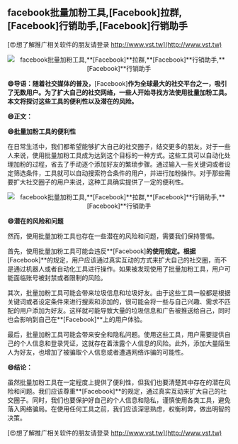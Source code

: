 ## **facebook批量加粉工具,**[Facebook]**拉群,**[Facebook]**行销助手,**[Facebook]**行销助手**

[😍想了解推广相关软件的朋友请登录 http://www.vst.tw](http://www.vst.tw)

 <center><img src="https://vst.tw/MP4/tuiguang/png/7.png" alt="facebook批量加粉工具,**[Facebook]**拉群,**[Facebook]**行销助手,**[Facebook]**行销助手"></center>

**😄导语：随着社交媒体的普及，**[Facebook]**作为全球最大的社交平台之一，吸引了无数用户。为了扩大自己的社交网络，一些人开始寻找方法使用批量加粉工具。本文将探讨这些工具的便利性以及潜在的风险。**

**😄正文：**

**😄批量加粉工具的便利性**

在日常生活中，我们都希望能够扩大自己的社交圈子，结交更多的朋友。对于一些人来说，使用批量加粉工具成为达到这个目标的一种方式。这些工具可以自动化处理加粉的过程，省去了手动逐个添加好友的繁琐步骤。通过输入一些关键词或者设定筛选条件，工具就可以自动搜索符合条件的用户，并进行加粉操作。对于那些需要扩大社交圈子的用户来说，这种工具确实提供了一定的便利性。

 <center><img src="https://vst.tw/MP4/tuiguang/png/0.png" alt="facebook批量加粉工具,**[Facebook]**拉群,**[Facebook]**行销助手,**[Facebook]**行销助手"></center>

**😄潜在的风险和问题**

然而，使用批量加粉工具也存在一些潜在的风险和问题，需要我们保持警惕。

首先，使用批量加粉工具可能会违反**[Facebook]**的使用规定。根据**[Facebook]**的规定，用户应该通过真实互动的方式来扩大自己的社交圈，而不是通过机器人或者自动化工具进行操作。如果被发现使用了批量加粉工具，用户可能面临账号被封禁或者限制的风险。

其次，批量加粉工具可能会带来垃圾信息和垃圾好友。由于这些工具一般都是根据关键词或者设定条件来进行搜索和添加的，很可能会将一些与自己兴趣、需求不匹配的用户添加为好友。这样就可能导致大量的垃圾信息和广告被推送给自己，同时也会影响到自己在**[Facebook]**上的用户体验。

最后，批量加粉工具可能会带来安全和隐私问题。使用这些工具，用户需要提供自己的个人信息和登录凭证，这就存在着泄露个人信息的风险。此外，添加大量陌生人为好友，也增加了被骗取个人信息或者遭遇网络诈骗的可能性。

**😄结论：**

虽然批量加粉工具在一定程度上提供了便利性，但我们也要清楚其中存在的潜在风险和问题。我们应该尊重**[Facebook]**的规定，通过真实互动来扩大自己的社交圈子。同时，我们也要保护好自己的个人信息和隐私，谨慎使用各类工具，避免落入网络骗局。在使用任何工具之前，我们应该深思熟虑，权衡利弊，做出明智的决策。

[😍想了解推广相关软件的朋友请登录 http://www.vst.tw](http://www.vst.tw)



